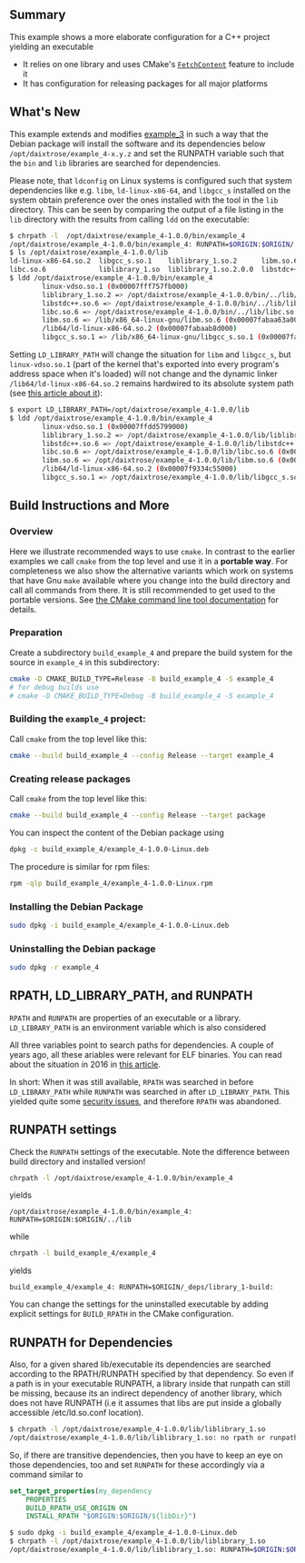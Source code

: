 ## Summary

This example shows a more elaborate configuration for a C++ project yielding an executable 
- It relies on one library and uses CMake's [`FetchContent`](https://cmake.org/cmake/help/latest/module/FetchContent.html) feature to include it
- It has configuration for releasing packages for all major platforms

## What's New

This example extends and modifies [example_3](../example_3/) in such a way that the Debian package will install the software and its dependencies below `/opt/daixtrose/example_4-x.y.z` and set the RUNPATH variable such that the `bin` and `lib` libraries are searched for dependencies.

Please note, that `ldconfig` on Linux systems is configured such that system dependencies like e.g. `libm`, `ld-linux-x86-64`, and `libgcc_s` installed on the system obtain preference over the ones installed with the tool in the `lib` directory. This can be seen by comparing the output of a file listing in the `lib` directory with the results from calling `ldd` on the executable: 

```bash
$ chrpath -l  /opt/daixtrose/example_4-1.0.0/bin/example_4 
/opt/daixtrose/example_4-1.0.0/bin/example_4: RUNPATH=$ORIGIN:$ORIGIN/../lib
$ ls /opt/daixtrose/example_4-1.0.0/lib
ld-linux-x86-64.so.2  libgcc_s.so.1    liblibrary_1.so.2      libm.so.6       libstdc++.so.6.0.30
libc.so.6             liblibrary_1.so  liblibrary_1.so.2.0.0  libstdc++.so.6
$ ldd /opt/daixtrose/example_4-1.0.0/bin/example_4
        linux-vdso.so.1 (0x00007fff757fb000)
        liblibrary_1.so.2 => /opt/daixtrose/example_4-1.0.0/bin/../lib/liblibrary_1.so.2 (0x00007fabaab81000)
        libstdc++.so.6 => /opt/daixtrose/example_4-1.0.0/bin/../lib/libstdc++.so.6 (0x00007fabaa955000)
        libc.so.6 => /opt/daixtrose/example_4-1.0.0/bin/../lib/libc.so.6 (0x00007fabaa72c000)
        libm.so.6 => /lib/x86_64-linux-gnu/libm.so.6 (0x00007fabaa63a000)
        /lib64/ld-linux-x86-64.so.2 (0x00007fabaab8d000)
        libgcc_s.so.1 => /lib/x86_64-linux-gnu/libgcc_s.so.1 (0x00007fabaa61a000)
```

Setting `LD_LIBRARY_PATH` will change the situation for `libm` and `libgcc_s`, but `linux-vdso.so.1` (part of the kernel that's exported into every program's address space when it's loaded) will not change and the dynamic linker `/lib64/ld-linux-x86-64.so.2` remains hardwired to its absolute system path (see [this article about it](https://www.baeldung.com/linux/dynamic-linker)): 

```bash
$ export LD_LIBRARY_PATH=/opt/daixtrose/example_4-1.0.0/lib
$ ldd /opt/daixtrose/example_4-1.0.0/bin/example_4
        linux-vdso.so.1 (0x00007ffdd5799000)
        liblibrary_1.so.2 => /opt/daixtrose/example_4-1.0.0/lib/liblibrary_1.so.2 (0x00007f9334c49000)
        libstdc++.so.6 => /opt/daixtrose/example_4-1.0.0/lib/libstdc++.so.6 (0x00007f9334a1d000)
        libc.so.6 => /opt/daixtrose/example_4-1.0.0/lib/libc.so.6 (0x00007f93347f4000)
        libm.so.6 => /opt/daixtrose/example_4-1.0.0/lib/libm.so.6 (0x00007f933470d000)
        /lib64/ld-linux-x86-64.so.2 (0x00007f9334c55000)
        libgcc_s.so.1 => /opt/daixtrose/example_4-1.0.0/lib/libgcc_s.so.1 (0x00007f93346ed000)
```

## Build Instructions and More

### Overview 

Here we illustrate recommended ways to use `cmake`. In contrast to the earlier examples we call `cmake` from the top level and use it in a **portable way**. For completeness we also show the alternative variants which work on systems that have Gnu `make` available where you change into the build directory and call all commands from there. It is still recommended to get used to the portable versions. See [the CMake command line tool documentation](https://cmake.org/cmake/help/latest/manual/cmake.1.html) for details. 

### Preparation

Create a subdirectory `build_example_4` and prepare the build system for the source in `example_4` in this subdirectory:

```bash
cmake -D CMAKE_BUILD_TYPE=Release -B build_example_4 -S example_4
# for debug builds use   
# cmake -D CMAKE_BUILD_TYPE=Debug -B build_example_4 -S example_4
```

### Building the `example_4` project:

Call `cmake` from the top level like this:

```bash
cmake --build build_example_4 --config Release --target example_4
```

### Creating release packages

Call `cmake` from the top level like this:

```bash
cmake --build build_example_4 --config Release --target package
```

You can inspect the content of the Debian package using  

```bash
dpkg -c build_example_4/example_4-1.0.0-Linux.deb
```

The procedure is similar for rpm files:

```bash
rpm -qlp build_example_4/example_4-1.0.0-Linux.rpm
```

### Installing the Debian Package

```bash
sudo dpkg -i build_example_4/example_4-1.0.0-Linux.deb
```

### Uninstalling the Debian package

```bash
sudo dpkg -r example_4
```


## RPATH, LD_LIBRARY_PATH, and RUNPATH

`RPATH` and `RUNPATH` are properties of an executable or a library. `LD_LIBRARY_PATH` is an environment variable which is also considered 

All three variables point to search paths for dependencies. A couple of years ago, all these ariables were relevant for ELF binaries. You can read about the situation in 2016 in [this article](https://amir.rachum.com/shared-libraries/#rpath-and-runpath).

In short: When it was still available, `RPATH` was searched in before `LD_LIBRARY_PATH` while `RUNPATH` was searched in after `LD_LIBRARY_PATH`. This yielded quite some [security issues](https://en.wikipedia.org/wiki/Rpath#Security_considerations), and therefore `RPATH` was abandoned. 

## RUNPATH settings

Check the `RUNPATH` settings of the executable. Note the difference between build directory and installed version! 

```bash
chrpath -l /opt/daixtrose/example_4-1.0.0/bin/example_4
```

yields

```
/opt/daixtrose/example_4-1.0.0/bin/example_4: RUNPATH=$ORIGIN:$ORIGIN/../lib
```

while 

```bash
chrpath -l build_example_4/example_4
```

yields

```
build_example_4/example_4: RUNPATH=$ORIGIN/_deps/library_1-build:
```

You can change the settings for the uninstalled executable by adding explicit settings for `BUILD_RPATH` in the CMake configuration.

## RUNPATH for Dependencies

Also, for a given shared lib/executable its dependencies are searched according to the RPATH/RUNPATH specified by that dependency. So even if a path is in your executable RUNPATH, a library inside that runpath can still be missing, because its an indirect dependency of another library, which does not have RUNPATH (i.e it assumes that libs are put inside a globally accessible /etc/ld.so.conf location).

```bash 
$ chrpath -l /opt/daixtrose/example_4-1.0.0/lib/liblibrary_1.so
/opt/daixtrose/example_4-1.0.0/lib/liblibrary_1.so: no rpath or runpath tag found.
```

So, if there are transitive dependencies, then you have to keep an eye on those dependencies, too and set `RUNPATH` for these accordingly via a command similar to 

```cmake
set_target_properties(my_dependency 
    PROPERTIES
    BUILD_RPATH_USE_ORIGIN ON
    INSTALL_RPATH "$ORIGIN:$ORIGIN/${libDir}")
```

```bash
$ sudo dpkg -i build_example_4/example_4-1.0.0-Linux.deb
$ chrpath -l /opt/daixtrose/example_4-1.0.0/lib/liblibrary_1.so
/opt/daixtrose/example_4-1.0.0/lib/liblibrary_1.so: RUNPATH=$ORIGIN:$ORIGIN/../lib
```